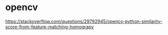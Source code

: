 # opencv
https://stackoverflow.com/questions/29792945/opencv-python-similarity-score-from-feature-matching-homograpy


































